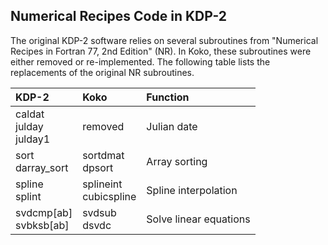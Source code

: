 
Numerical Recipes Code in KDP-2
-------------------------------

The original KDP-2 software relies on several subroutines from
"Numerical Recipes in Fortran 77, 2nd Edition" (NR). In Koko, these
subroutines were either removed or re-implemented. The following table
lists the replacements of the original NR subroutines.


 | KDP-2        | Koko         | Function |
 | :----------- | :----------- | :------- |
 | caldat<br>julday<br>julday1 | removed     | Julian date |
 | sort<br>darray_sort         | sortdmat<br>dpsort    | Array sorting |
 | spline<br>splint      | splineint<br>cubicspline   | Spline interpolation |
 | svdcmp[ab]<br>svbksb[ab]  | svdsub<br>dsvdc      | Solve linear equations |
